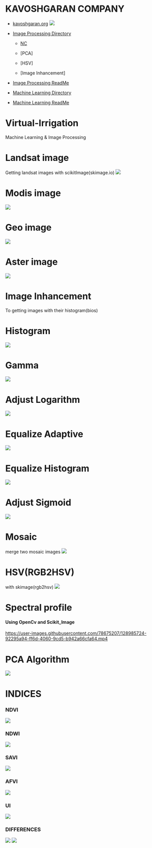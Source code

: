 # KAVOSHGARAN COMPANY
- [kavoshgaran.org](http://kavoshgaran.org/)
![](Image_processing/NC/images/full_Robinson.png)

- [Image Processing Directory](https://github.com/MohammadMahdiOmid/Virtual-Irrigation/tree/master/Image_processing)
  - [NC](https://github.com/MohammadMahdiOmid/Virtual-Irrigation/tree/master/Image_processing/NC)
  
  - [PCA]
  
  - [HSV]

  - [Image Inhancement]











- [Image Processing ReadMe](https://github.com/MohammadMahdiOmid/Virtual-Irrigation/blob/master/Image_processing/ReadMe.md)
- [Machine Learning Directory](https://github.com/MohammadMahdiOmid/Virtual-Irrigation/tree/master/Machine_learning)
- [Machine Learning ReadMe](https://github.com/MohammadMahdiOmid/Virtual-Irrigation/blob/master/Machine_learning/ReadMe.md)

# Virtual-Irrigation
Machine Learning &amp; Image Processing

# Landsat image
Getting landsat images with scikitImage(skimage.io)
![](Image_processing//import_image_satellite/images/landsat.png)

# Modis image 
![](Image_processing//import_image_satellite/images/Modis.png)

# Geo image
![](Image_processing//import_image_satellite/images/GEO.png)

# Aster image
![](Image_processing//import_image_satellite/images/aster2.png)

# Image Inhancement
To getting images with their histogram(bios)

# Histogram
![](Image_processing//image_inhancement/images/Histogram.png)

# Gamma
![](Image_processing//image_inhancement/images/gamma.png)

# Adjust Logarithm
![](Image_processing//image_inhancement/images/lod_adj.png)

# Equalize Adaptive
![](Image_processing//image_inhancement/images/eq_adaptive.png)

# Equalize Histogram
![](Image_processing//image_inhancement/images/eql_hist.png)

# Adjust Sigmoid
![](Image_processing//image_inhancement/images/adj_sigmoid.png)

# Mosaic
merge two mosaic images
![](Image_processing//mosaic_file/images/resualt.png)

# HSV(RGB2HSV)
with skimage(rgb2hsv)
![](Image_processing//hsv/images/hsv_images.png)

# Spectral profile
#### Using OpenCv and Scikit_Image
https://user-images.githubusercontent.com/78675207/128985724-92295a94-ff6d-4060-9cd5-b942a66cfa64.mp4

# PCA Algorithm
![](Image_processing//PCA_algorithm/images/pca.png)

# INDICES
### NDVI 
![](Image_processing//indices/images/NDVI.png)
### NDWI
![](Image_processing//indices/images/NDWI.png)
### SAVI 
![](Image_processing//indices/images/SAVI.png)
### AFVI 
![](Image_processing//indices/images/AFVI.png)
### UI 
![](Image_processing//indices/images/UI.png)
### DIFFERENCES
![](Image_processing//indices/images/All.png)
![](Image_processing//indices/images/All2.png)
